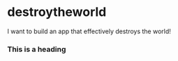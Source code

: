 # destroytheworld
I want to build an app that effectively destroys the world!
### This is a heading
